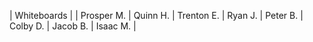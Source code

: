 | Whiteboards |
| Prosper M. | Quinn H. | Trenton E. | Ryan J. | Peter B. | Colby D. | Jacob B. | Isaac M. |
